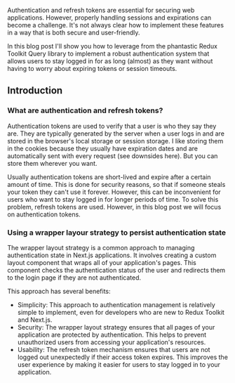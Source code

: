 <!-- Here are some ideas for how to start your blog post about handling authentication and refresh tokens using Redux Toolkit with Next.js using a wrapper layout strategy:

Introduction:
Briefly explain what authentication and refresh tokens are and why they are important.
Mention the benefits of using Redux Toolkit and Next.js to manage authentication.
Introduce the wrapper layout strategy and explain how it can be used to simplify authentication handling in Next.js applications.
Implementation:
Provide a step-by-step guide on how to implement authentication and refresh tokens using Redux Toolkit and Next.js using the wrapper layout strategy.
Include code examples and screenshots to illustrate your points.
Benefits:
Discuss the benefits of using this approach to authentication management.
Highlight how it can help to improve the security and usability of your Next.js application.
Conclusion:
Summarize the key points of your blog post.
Provide links to additional resources for readers who want to learn more about authentication and refresh tokens, Redux Toolkit, and Next.js.
Here is an example of how you could start your introduction:

Authentication and refresh tokens are essential for securing web applications. By using Redux Toolkit and Next.js, you can easily implement a robust authentication system that is both secure and user-friendly. This blog post will show you how to do this using a wrapper layout strategy.

You could then go on to explain the benefits of using Redux Toolkit and Next.js to manage authentication, and introduce the wrapper layout strategy.

In the implementation section, you could provide a step-by-step guide on how to implement authentication and refresh tokens using Redux Toolkit and Next.js using the wrapper layout strategy. Here are some of the key steps you would need to cover:

Install the necessary dependencies.
Create a Redux store and reducers to manage the authentication state.
Create a custom Next.js layout component that wraps all of your application's pages.
Use the wrapper layout component to check the authentication status of the user and redirect them to the login page if they are not authenticated.
Implement a refresh token mechanism to ensure that the user's access token is always valid.
You could include code examples and screenshots to illustrate your points.

In the benefits section, you could discuss the benefits of using this approach to authentication management. Here are some of the key benefits:

Security: The wrapper layout strategy ensures that all pages of your application are protected by authentication. This helps to prevent unauthorized users from accessing your application's resources.
Usability: The refresh token mechanism ensures that users are not logged out unexpectedly if their access token expires. This improves the user experience by making it easier for users to stay logged in to your application.
Simplicity: This approach to authentication management is relatively simple to implement, even for developers who are new to Redux Toolkit and Next.js.
In the conclusion, you could summarize the key points of your blog post and provide links to additional resources for readers who want to learn more about authentication and refresh tokens, Redux Toolkit, and Next.js.

I hope these ideas help you to get started with writing your blog post. -->

Authentication and refresh tokens are essential for securing web applications. However, properly handling sessions and expirations can become a challenge. It's not always clear how to implement these features in a way that is both secure and user-friendly.

In this blog post I'll show you how to leverage from the phantastic Redux Toolkit Query library to implement a robust authentication system that allows users to stay logged in for as long (almost) as they want without having to worry about expiring tokens or session timeouts.

## Introduction

### What are authentication and refresh tokens?

Authentication tokens are used to verify that a user is who they say they are. They are typically generated by the server when a user logs in and are stored in the browser's local storage or session storage. I like storing them in the cookies because they usually have expiration dates and are automatically sent with every request (see downsides here). But you can store them wherever you want.

Usually authentication tokens are short-lived and expire after a certain amount of time. This is done for security reasons, so that if someone steals your token they can't use it forever. However, this can be inconvenient for users who want to stay logged in for longer periods of time. To solve this problem, refresh tokens are used. However, in this blog post we will focus on authentication tokens.

### Using a wrapper layour strategy to persist authentication state

The wrapper layout strategy is a common approach to managing authentication state in Next.js applications. It involves creating a custom layout component that wraps all of your application's pages. This component checks the authentication status of the user and redirects them to the login page if they are not authenticated.

<!-- Here add diagram -->

This approach has several benefits:

- Simplicity: This approach to authentication management is relatively simple to implement, even for developers who are new to Redux Toolkit and Next.js.
- Security: The wrapper layout strategy ensures that all pages of your application are protected by authentication. This helps to prevent unauthorized users from accessing your application's resources.
- Usability: The refresh token mechanism ensures that users are not logged out unexpectedly if their access token expires. This improves the user experience by making it easier for users to stay logged in to your application.

